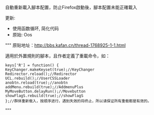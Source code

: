 自動重新載入腳本配置，防止Firefox啟動後，腳本配置未能正確載入

更新:
- 使用函数循环, 简化代码
- 原始: Oos

"""
原貼地址：http://bbs.kafan.cn/thread-1768925-1-1.html

適用於外置規則的腳本，且作者定義了重載命令，如：

    keys['R'] = function() {
    KeyChanger.makeKeyset(true);//KeyChanger
    Redirector.reload();//Redirector
    UCL.rebuild();//UserCSSLoader
    anobtn.reload(true);//anobtn
    addMenu.rebuild(true);//AddmenuPlus
    MyMoveButton.delayRun();//Movebutton
    showFlagS.rebuild(true);//showFlagS
    };//群体重新载入，按顺序进行，遇到失效的将终止，所以请保证所有重载都是有效的。
"""